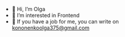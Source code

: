 - 👋 Hi, I’m Olga
- 👀 I’m interested in Frontend
- 💞️ If you have a job for me, you can write on kononenkoolga375@gmail.com

<!---
Helga22-777/Helga22-777 is a ✨ special ✨ repository because its `README.md` (this file) appears on your GitHub profile.
You can click the Preview link to take a look at your changes.
--->
